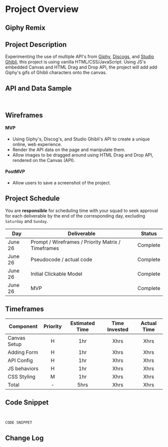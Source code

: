 # Project Overview

## Giphy Remix


## Project Description

<!-- Use this section to describe your final project and perhaps any links to relevant sites that help convey the concept and\or functionality. -->


Experimenting the use of multiple API's from [Giphy](https://developers.giphy.com/), [Discogs](https://www.discogs.com/developers), and [Studio Ghibli](https://ghibliapi.herokuapp.com), this project is using vanilla HTML/CSS/JavaScript. Using JS's embedded Canvas and HTML Drag and Drop API, the project will add add Giphy's gifs of Ghibli characters onto the canvas.

## API and Data Sample

```
     

```

## Wireframes






#### MVP

- Using Giphy's, Discog's, and Studio Ghibli's API to create a unique online, web experience.
- Render the API data on the page and manipulate them.
- Allow images to be dragged around using HTML Drag and Drop API, rendered on the Canvas (API).

#### PostMVP

- Allow users to save a screenshot of the project.


## Project Schedule

<!-- This schedule will be used to keep track of your progress throughout the week and align with our expectations. -->

You are **responsible** for scheduling time with your squad to seek approval for each deliverable by the end of the corresponding day, excluding `Saturday` and `Sunday`.

| Day      | Deliverable                                                     | Status   |
| -------- | --------------------------------------------------------------- | -------- |
|  June 26 | Prompt / Wireframes / Priority Matrix / Timeframes              | Complete |
|  June 26 | Pseudocode / actual code                                        | Complete |
|  June 26 | Initial Clickable Model                                         | Complete |
|  June 26 | MVP                                                             | Complete |



## Timeframes



| Component        | Priority | Estimated Time | Time Invested | Actual Time |
| ---------------- | :------: | :------------: | :-----------: | :---------: |
|   Canvas Setup   |    H     |      1hr       |      Xhrs     |    Xhrs     |
|   Adding Form    |    H     |      1hr       |      Xhrs     |    Xhrs     |
|    API Config    |    H     |      1hr       |      Xhrs     |    Xhrs     |
|   JS behaviors   |    H     |      1hr       |      Xhrs     |    Xhrs     |
|   CSS Styling    |    M     |      1hr       |      Xhrs     |    Xhrs     |
|      Total       |    -     |     5hrs       |      Xhrs     |    Xhrs     |

## Code Snippet


```


CODE SNIPPET

```

## Change Log

<!-- Use this section to document what changes were made and the reasoning behind those changes. -->

```




```
